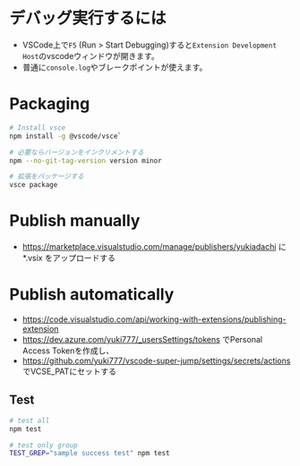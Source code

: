 # デバッグ実行するには
- VSCode上で`F5` (Run > Start Debugging)すると`Extension Development Host`のvscodeウィンドウが開きます。
- 普通に`console.log`やブレークポイントが使えます。

# Packaging
```bash
# Install vsce
npm install -g @vscode/vsce`

# 必要ならバージョンをインクリメントする
npm --no-git-tag-version version minor

# 拡張をパッケージする
vsce package
```

# Publish manually
- https://marketplace.visualstudio.com/manage/publishers/yukiadachi に *.vsix をアップロードする

# Publish automatically
- https://code.visualstudio.com/api/working-with-extensions/publishing-extension
- https://dev.azure.com/yuki777/_usersSettings/tokens でPersonal Access Tokenを作成し、
- https://github.com/yuki777/vscode-super-jump/settings/secrets/actions でVCSE_PATにセットする

## Test
```bash
# test all
npm test

# test only group
TEST_GREP="sample success test" npm test
```
